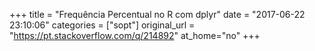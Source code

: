 +++
title = "Frequência Percentual no R com dplyr"
date = "2017-06-22 23:10:06"
categories = ["sopt"]
original_url = "https://pt.stackoverflow.com/q/214892"
at_home="no"
+++

